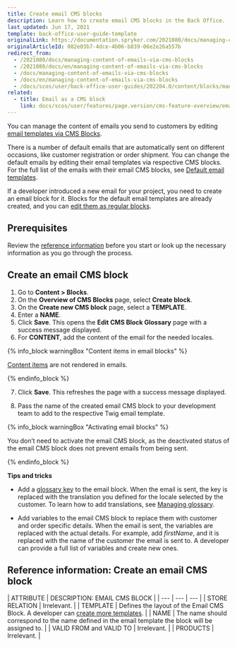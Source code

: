 ```yaml
---
title: Create email CMS blocks
description: Learn how to create email CMS blocks in the Back Office.
last_updated: Jun 17, 2021
template: back-office-user-guide-template
originalLink: https://documentation.spryker.com/2021080/docs/managing-content-of-emails-via-cms-blocks
originalArticleId: 082e03b7-4dce-4b06-b839-06e2e26a557b
redirect_from:
  - /2021080/docs/managing-content-of-emails-via-cms-blocks
  - /2021080/docs/en/managing-content-of-emails-via-cms-blocks
  - /docs/managing-content-of-emails-via-cms-blocks
  - /docs/en/managing-content-of-emails-via-cms-blocks
  - /docs/scos/user/back-office-user-guides/202204.0/content/blocks/managing-content-of-emails-via-cms-blocks.html
related:
  - title: Email as a CMS block
    link: docs/scos/user/features/page.version/cms-feature-overview/email-as-a-cms-block-overview.html
---
```


You can manage the content of emails you send to customers by editing [email templates via CMS Blocks](/docs/pbc/all/content-management-system/{{page.version}}/cms-feature-overview/email-as-a-cms-block-overview.html).

There is a number of default emails that are automatically sent on different occasions, like customer registration or order shipment. You can change the default emails by editing their email templates via respective CMS blocks. For the full list of the emails with their email CMS blocks, see [Default email templates](/docs/pbc/all/content-management-system/{{page.version}}/cms-feature-overview/email-as-a-cms-block-overview.html).

If a developer introduced a new email for your project, you need to create an email block for it. Blocks for the default email templates are already created, and you can [edit them as regular blocks](/docs/pbc/all/content-management-system/{{page.version}}/manage-in-the-back-office/blocks/edit-cms-blocks.html).

## Prerequisites

Review the [reference information](#reference-information-create-an-email-cms-block) before you start or look up the necessary information as you go through the process.

## Create an email CMS block

1. Go to **Content&nbsp;<span aria-label="and then">></span> Blocks**.
2. On the **Overview of CMS Blocks** page, select **Create block**.
3. On the **Create new CMS block** page, select a **TEMPLATE**.
4. Enter a **NAME**.
5. Click **Save**.
    This opens the **Edit CMS Block Glossary** page with a success message displayed.
6. For **CONTENT**, add the content of the email for the needed locales.

{% info_block warningBox "Content items in email blocks" %}

[Content items](/docs/pbc/all/content-management-system/{{page.version}}/navigation-feature-overview.html) are not rendered in emails.

{% endinfo_block %}

7. Click **Save**.
    This refreshes the page with a success message displayed.

8. Pass the name of the created email CMS block to your development team to add to the respective Twig email template.

{% info_block warningBox "Activating email blocks" %}

You don’t need to activate the email CMS block, as the deactivated status of the email CMS block does not prevent emails from being sent.

{% endinfo_block %}

**Tips and tricks**

* Add a [glossary key](/docs/scos/user/back-office-user-guides/{{page.version}}/administration/glossary/managing-glossary.html) to the email block. When the email is sent, the key is replaced with the translation you defined for the locale selected by the customer. To learn how to add translations, see [Managing glossary](/docs/scos/user/back-office-user-guides/{{page.version}}/administration/glossary/managing-glossary.html).

* Add variables to the email CMS block to replace them with customer and order specific details. When the email is sent, the variables are replaced with the actual details. For example, add *firstName*, and it is replaced with the name of the customer the email is sent to. A developer can provide a full list of variables and create new ones.


## Reference information: Create an email CMS block

| ATTRIBUTE  | DESCRIPTION: EMAIL CMS BLOCK |
| --- | --- | --- |
| STORE RELATION | Irrelevant. |
| TEMPLATE | Defines the layout of the Email CMS Block. A developer can [create more templates](/docs/pbc/all/content-management-system/{{page.version}}/tutorials-and-howtos/howto-create-cms-templates.html#cms-block-template). |
| NAME | The name should correspond to the name defined in the email template the block will be assigned to. |
| VALID FROM and VALID TO | Irrelevant. |
| PRODUCTS | Irrelevant. |
